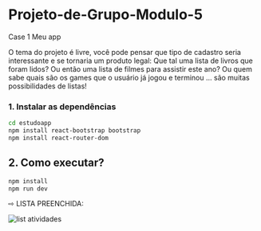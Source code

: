 # Projeto-de-Grupo-Modulo-5
Case 1 Meu app

O tema do projeto é livre, você pode pensar que tipo de cadastro seria
interessante e se tornaria um produto legal:
Que tal uma lista de livros que foram lidos? Ou então uma lista de filmes para
assistir este ano? Ou quem sabe quais são os games que o usuário já jogou e
terminou … são muitas possibilidades de listas!



### 1. Instalar as dependências

```bash
cd estudoapp
npm install react-bootstrap bootstrap
npm install react-router-dom
```

## 2. Como executar?
```bash
npm install
npm run dev
```

⇨ LISTA PREENCHIDA:

<img>![list atividades](https://user-images.githubusercontent.com/114404910/222421940-8046fc3b-d7d0-46bc-aa71-76f90b039c5c.png)</img>
